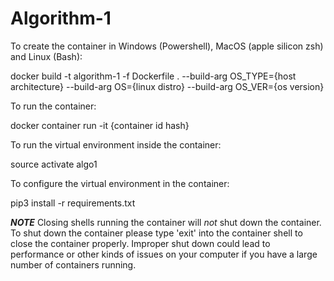 # Algorithm-1
To create the container in Windows (Powershell), MacOS (apple silicon zsh) and Linux (Bash):

  docker build -t algorithm-1 -f Dockerfile .
    --build-arg OS_TYPE={host architecture} 
    --build-arg OS={linux distro}
    --build-arg OS_VER={os version}

To run the container: 

  docker container run -it {container id hash}


To run the virtual environment inside the container:

  source activate algo1

To configure the virtual environment in the container:

  pip3 install -r requirements.txt


***NOTE***
Closing shells running the container will *not* shut down the container. 
To shut down the container please type 'exit' into the container shell
to close the container properly. Improper shut down could lead to 
performance or other kinds of issues on your computer if you have a 
large number of containers running.

